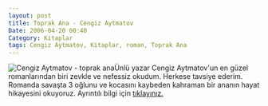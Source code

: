 ```yaml
---
layout: post
title: Toprak Ana - Cengiz Aytmatov
Date: 2006-04-20 00:40
Category: Kitaplar
tags: Cengiz Aytmatov, Kitaplar, roman, Toprak Ana
---
```


![Cengiz Aytmatov - toprak ana][]Ünlü yazar Cengiz Aytmatov'un en güzel
romanlarından biri zevkle ve nefessiz okudum. Herkese tavsiye ederim.
Romanda savaşta 3 oğlunu ve kocasını kaybeden kahraman bir ananın hayat
hikayesini okuyoruz. Ayrıntılı bilgi için [tıklayınız.][]

  [Cengiz Aytmatov - toprak ana]: /images/themes/OneColumn/img/kitap_cengiz_aytmatov_topra.jpg
    "Cengiz Aytmatov - toprak ana"
  [tıklayınız.]: http://www.otuken.com.tr/arama.asp?key=toprak+ana&Image1.x=0&Image1.y=0&ara=kitap
